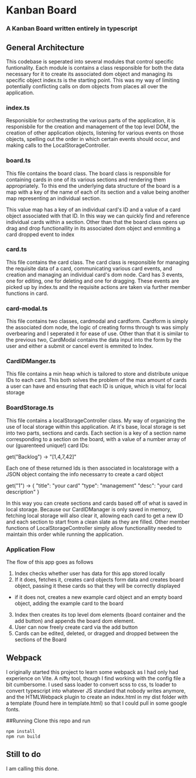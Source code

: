 # Kanban Board

### A Kanban Board written entirely in typescript


## General Architecture
This codebase is seperated into several modules that control specific funtionality. Each module is contains a class responsible for both the data necessary for it to create its associated dom object and managing its specific object index.ts is the starting point. This was my way of limiting potentially conflicting calls on dom objects from places all over the application.

### index.ts
Responisible for orchestrating the various parts of the application, it is responisbile for the creation and management of the top level DOM, the creation of other application objects, listening for various events on those objects, spelling out the order in which certain events should occur, and making calls to the LocalStorageController.


### board.ts
This file contains the board class. The board class is responsible for containing cards in one of its various sections and rendering them appropriately. To this end the underlying data structure of the board is a map with a key of the name of each of its section and a value being another map representing an individual section.

This value map has a key of an individual card's ID and a value of a card object associated with that ID. In this way we can quickly find and reference individual cards within a section. Other than that the board class opens up drag and drop functionallity in its associated dom object and emmiting a card dropped event to index

### card.ts
This file contains the card class. The card class is responsible for managing the requisite data of a card, communicating various card events, and creation and managing an individual card's dom node. Card has 3 events, one for editing, one for deleting and one for dragging. These events are picked up by index.ts and the requisite actions are taken via further member functions in card.

### card-modal.ts
This file contains two classes, cardmodal and cardform. Cardform is simply the associated dom node, the logic of creating forms through ts was simply overbearing and I seperated it for ease of use. Other than that it is similar to the previous two, CardModal contains the data input into the form by the user and either a submit or cancel event is emmited to Index.

### CardIDManger.ts
This file contains a min heap which is tailored to store and distribute unique IDs to each card. This both solves the problem of the max amount of cards a user can have and ensuring that each ID is unique, which is vital for local storage

### BoardStorage.ts
This file contains a localStorageController class. My way of organizing the use of local storage within this application. At it's base, local storage is set into two parts, sections and cards. Each section is a key of a section name corresponding to a section on the board, with a value of a number array of our (guarenteed unique!) card IDs:

get("Backlog") -> "[1,4,7,42]"

Each one of these returned Ids is then associated in localstorage with a JSON object containg the info necessarry to create a card object

get("1") -> {
                "title": "your card"
                "type": "management"
                "desc": "your card description"
}

In this way you can create sections and cards based off of what is saved in local storage. Because our CardIDManager is only saved in memory, fetching local storage will also clear it, allowing each card to get a new ID and each section to start from a clean slate as they are filled. Other member functions of LocalStorageController simply allow functionallity needed to maintain this order while running the application.

### Application Flow
The flow of this app goes as follows
1. Index checks whether user has data for this app stored locally
2. If it does, fetches it, creates card objects form data and creates board object, passing it these cards so that they will be correctly displayed
- if it does not, creates a new example card object and an empty board object, adding the example card to the board
3. Index then creates its top level dom elements (board container and the add button) and appends the board dom element.
4. User can now freely create card via the add button
5. Cards can be edited, deleted, or dragged and dropped between the sections of the Board

## Webpack
I originally started this project to learn some webpack as I had only had experience on Vite. A nifty tool, though I find working with the config file a bit cumbersome. I used sass loader to convert scss to css, ts loader to convert typescript into whatever JS standard that nobody writes anymore, and the HTMLWebpack plugin to create an index.html in my dist folder with a template (found here in template.html) so that I could pull in some google fonts. 

##Running
Clone this repo and run 
```
npm install
npm run build
``` 

## Still to do
I am calling this done. 
